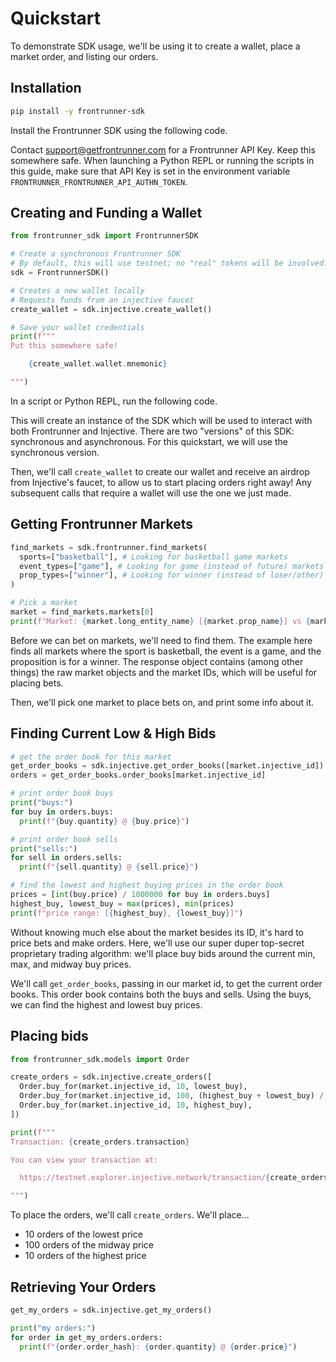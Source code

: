 # Quickstart

To demonstrate SDK usage, we'll be using it to create a wallet, place a market order, and listing our orders.

## Installation

```sh
pip install -y frontrunner-sdk
```

Install the Frontrunner SDK using the following code.

Contact [support@getfrontrunner.com][support] for a Frontrunner API Key. Keep this somewhere safe. When launching a Python REPL or running the scripts in this guide, make sure that API Key is set in the environment variable `FRONTRUNNER_FRONTRUNNER_API_AUTHN_TOKEN`.

[support]: mailto:support@getfrontrunner.com

## Creating and Funding a Wallet

```python
from frontrunner_sdk import FrontrunnerSDK

# Create a synchronous Frontrunner SDK
# By default, this will use testnet; no "real" tokens will be involved.
sdk = FrontrunnerSDK()

# Creates a new wallet locally
# Requests funds from an injective faucet
create_wallet = sdk.injective.create_wallet()

# Save your wallet credentials
print(f"""
Put this somewhere safe!

    {create_wallet.wallet.mnemonic}

""")
```

In a script or Python REPL, run the following code.

This will create an instance of the SDK which will be used to interact with both Frontrunner and Injective. There are two "versions" of this SDK: synchronous and asynchronous. For this quickstart, we will use the synchronous version.

Then, we'll call `create_wallet` to create our wallet and receive an airdrop from Injective's faucet, to allow us to start placing orders right away! Any subsequent calls that require a wallet will use the one we just made.

## Getting Frontrunner Markets

```python
find_markets = sdk.frontrunner.find_markets(
  sports=["basketball"], # Looking for basketball game markets
  event_types=["game"], # Looking for game (instead of future) markets
  prop_types=["winner"], # Looking for winner (instead of loser/other) markets
)

# Pick a market
market = find_markets.markets[0]
print(f"Market: {market.long_entity_name} [{market.prop_name}] vs {market.short_entity_name}")
```

Before we can bet on markets, we'll need to find them. The example here finds all markets where the sport is basketball, the event is a game, and the proposition is for a winner. The response object contains (among other things) the raw market objects and the market IDs, which will be useful for placing bets.

Then, we'll pick one market to place bets on, and print some info about it.

## Finding Current Low & High Bids

```python
# get the order book for this market
get_order_books = sdk.injective.get_order_books([market.injective_id])
orders = get_order_books.order_books[market.injective_id]

# print order book buys
print("buys:")
for buy in orders.buys:
  print(f"{buy.quantity} @ {buy.price}")

# print order book sells
print("sells:")
for sell in orders.sells:
  print(f"{sell.quantity} @ {sell.price}")

# find the lowest and highest buying prices in the order book
prices = [int(buy.price) / 1000000 for buy in orders.buys]
highest_buy, lowest_buy = max(prices), min(prices)
print(f"price range: [{highest_buy}, {lowest_buy}]")
```

Without knowing much else about the market besides its ID, it's hard to price bets and make orders. Here, we'll use our super duper top-secret proprietary trading algorithm: we'll place buy bids around the current min, max, and midway buy prices.

We'll call `get_order_books`, passing in our market id, to get the current order books. This order book contains both the buys and sells. Using the buys, we can find the highest and lowest buy prices.

## Placing bids

```python
from frontrunner_sdk.models import Order

create_orders = sdk.injective.create_orders([
  Order.buy_for(market.injective_id, 10, lowest_buy),
  Order.buy_for(market.injective_id, 100, (highest_buy + lowest_buy) / 2),
  Order.buy_for(market.injective_id, 10, highest_buy),
])

print(f"""
Transaction: {create_orders.transaction}

You can view your transaction at:

  https://testnet.explorer.injective.network/transaction/{create_orders.transaction}

""")
```

To place the orders, we'll call `create_orders`. We'll place...

* 10 orders of the lowest price
* 100 orders of the midway price
* 10 orders of the highest price

## Retrieving Your Orders

```python
get_my_orders = sdk.injective.get_my_orders()

print("my orders:")
for order in get_my_orders.orders:
  print(f"{order.order_hash}: {order.quantity} @ {order.price}")
```
